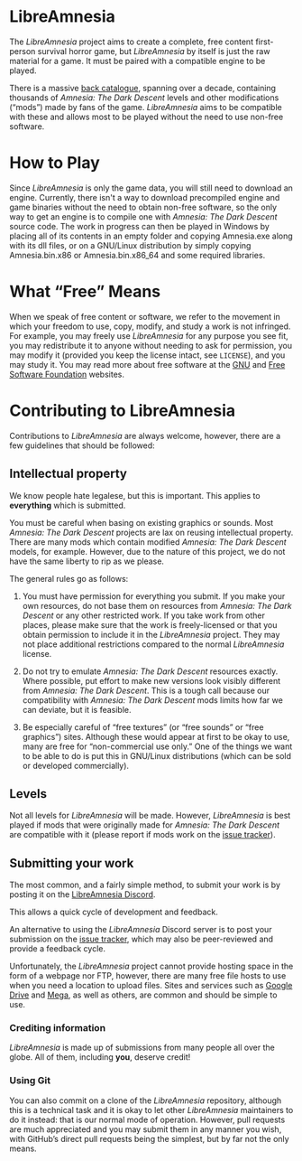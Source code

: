 # LibreAmnesia

The *LibreAmnesia* project aims to create a complete, free content first-person survival horror game, but *LibreAmnesia* by itself is just the raw material for a game. It must be paired with a compatible engine to be played.

There is a massive [back catalogue](https://www.moddb.com/games/amnesia-the-dark-descent), spanning over a decade, containing thousands of *Amnesia: The Dark Descent* levels and other modifications (“mods”) made by fans of the game. *LibreAmnesia* aims to be compatible with these and allows most to be played without the need to use non-free software.

# How to Play

Since *LibreAmnesia* is only the game data, you will still need to download an engine. Currently, there isn't a way to download precompiled engine and game binaries without the need to obtain non-free software, so the only way to get an engine is to compile one with *Amnesia: The Dark Descent* source code. The work in progress can then be played in Windows by placing all of its contents in an empty folder and copying Amnesia.exe along with its dll files, or on a GNU/Linux distribution by simply copying Amnesia.bin.x86 or Amnesia.bin.x86_64 and some required libraries.

# What “Free” Means

When we speak of free content or software, we refer to the movement in which your freedom to use, copy, modify, and study a work is not infringed. For example, you may freely use *LibreAmnesia* for any purpose you see fit, you may redistribute it to anyone without needing to ask for permission, you may modify it (provided you keep the license intact, see `LICENSE`), and you may study it. You may read more about free software at the [GNU](http://www.gnu.org/) and [Free Software Foundation](http://www.fsf.org) websites.

# Contributing to LibreAmnesia

Contributions to *LibreAmnesia* are always welcome, however, there are a few guidelines that should be followed:

## Intellectual property

We know people hate legalese, but this is important. This applies to **everything** which is submitted.

You must be careful when basing on existing graphics or sounds. Most *Amnesia: The Dark Descent* projects are lax on reusing intellectual property. There are many mods which contain modified *Amnesia: The Dark Descent* models, for example. However, due to the nature of this project, we do not have the same liberty to rip as we please.

The general rules go as follows:

  1. You must have permission for everything you submit. If you make your own resources, do not base them on resources from *Amnesia: The Dark Descent* or any other restricted work. If you take work from other places, please make sure that the work is freely-licensed or that you obtain permission to include it in the *LibreAmnesia* project. They may not place additional restrictions compared to the normal *LibreAmnesia* license.

  2. Do not try to emulate *Amnesia: The Dark Descent* resources exactly. Where possible, put effort to make new versions look visibly different from *Amnesia: The Dark Descent*. This is a tough call because our compatibility with *Amnesia: The Dark Descent* mods limits how far we can deviate, but it is feasible.
  
  3. Be especially careful of “free textures” (or “free sounds” or “free graphics”) sites. Although these would appear at first to be okay to use, many are free for “non-commercial use only.” One of the things we want to be able to do is put this in GNU/Linux distributions (which can be sold or developed commercially).

## Levels

Not all levels for *LibreAmnesia* will be made. However, *LibreAmnesia* is best played if mods that were originally made for *Amnesia: The Dark Descent* are compatible with it (please report if mods work on the [issue tracker](https://github.com/Phantasm42/LibreAmnesia/issues)).

## Submitting your work

The most common, and a fairly simple method, to submit your work is by posting it on the [LibreAmnesia Discord](https://discord.gg/7t2qr7R3mp).

This allows a quick cycle of development and feedback.

An alternative to using the *LibreAmnesia* Discord server is to post your submission on the [issue tracker](https://github.com/Phantasm42/LibreAmnesia/issues), which may also be peer-reviewed and provide a feedback cycle.

Unfortunately, the *LibreAmnesia* project cannot provide hosting space in the form of a webpage nor FTP, however, there are many free file hosts to use when you need a location to upload files. Sites and services such as [Google Drive](https://drive.google.com/) and [Mega](https://mega.co.nz/), as well as others, are common and should be simple to use.

### Crediting information

*LibreAmnesia* is made up of submissions from many people all over the globe. All of them, including **you**, deserve credit!

### Using Git

You can also commit on a clone of the *LibreAmnesia* repository, although this is a technical task and it is okay to let other *LibreAmnesia* maintainers to do it instead: that is our normal mode of operation. However, pull requests are much appreciated and you may submit them in any manner you wish, with GitHub’s direct pull requests being the simplest, but by far not the only means.
